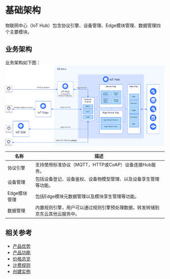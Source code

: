 # 基础架构

物联网中心（IoT Hub）包含协议引擎、设备管理、Edge模块管理、数据管理四个主要模块。

## 业务架构
业务架构如下图：
![](../../../../image/IoT/IoT-Hub/iothub-000.png)


|名称|描述|
| - | - | 
|协议引擎| 支持使用标准协议（MQTT，HTTP或CoAP）设备连接Hub服务。|
|设备管理| 包括设备登记、设备鉴权、设备物模型管理、以及设备孪生管理等功能。|
|Edge模块管理| 包括Edge模块元数据管理以及模块孪生管理等功能。|
|数据管理| 内置规则引擎，用户可以通过规则引擎预处理数据，转发转储到京东云其他云服务中。|

## 相关参考

- [产品优势](../Introduction/Benefits.md)
- [产品功能](../Introduction/Features.md)
- [价格总览](../Pricing/Price-Overview.md)
- [计费规则](../Pricing/Billing-Rules.md)
- [创建实例](../Getting-Started/Create-Instance.md)
